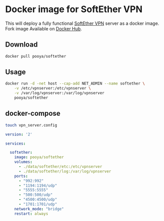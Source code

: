 # Docker image for SoftEther VPN

This will deploy a fully functional [SoftEther VPN](https://www.softether.org) server as a docker image.
Fork image Available on [Docker Hub](https://registry.hub.docker.com/u/pooya/softether/).

## Download

```bash
docker pull pooya/softether
```

## Usage

```bash
docker run -d -net host --cap-add NET_ADMIN --name softether \
    -v /etc/vpnserver:/etc/vpnserver \
    -v /var/log/vpnserver:/var/log/vpnserver
    pooya/softether
```

## docker-compose

```bash
touch vpn_server.config
```

```yaml
version: '2'

services: 

  softether:
    image: pooya/softether
    volumes:
      - ./data/softether/etc:/etc/vpnserver
      - ./data/softether/log:/var/log/vpnserver
    ports: 
      - "992:992"
      - "1194:1194/udp"
      - "5555:5555"
      - "500:500/udp"
      - "4500:4500/udp"
      - "1701:1701/udp"
    network_mode: "bridge"
    restart: always
```
